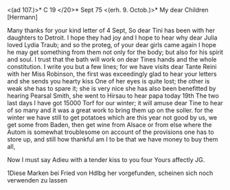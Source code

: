 <(ad 107.)>* C 19 </20>* Sept 75
 <(erh. 9. Octob.)>*
My dear Children [Hermann]

Many thanks for your kind letter of 4 Sept, So dear Tini has been with her daughters to Detroit. I hope they had joy and I hope to hear why dear Julia loved Lydia Traub; and so the proteg‚ of your dear girls came again I hope he may get something from them not only for the body; but also for his spirit and soul. I trust that the bath will work on dear Tines hands and the whole constitution. I write you but a few lines; for we have visits dear Tante Reini with her Miss Robinson, the first was exceedingly glad to hear your letters and she sends you hearty kiss One of her eyes is quite lost; the other is weak she has to spare it; she is very nice she has also been benefitted by hearing Pearsal Smith, she went to Hirsau to hear papa today 19th The two last days I have got 15000 Torf for our winter; it will amuse dear Tine to hear of so many and it was a great work to bring them up on the soller. for the winter we have still to get potatoes which are this year not good by us, we get some from Baden, then get wine from Alsace or from else where the Autom is somewhat troublesome on account of the provisions one has to store up, and still how thankful am I to be that we have money to buy them all,

Now I must say Adieu with a tender kiss to you four
 Yours affectly JG.


1Diese Marken bei Fried von Hdlbg her vorgefunden, scheinen sich noch verwenden zu lassen

